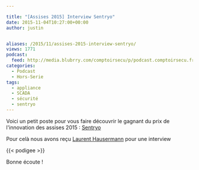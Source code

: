 ```yaml
---

title: "[Assises 2015] Interview Sentryo"
date: 2015-11-04T10:27:00+00:00
author: justin


aliases: /2015/11/assises-2015-interview-sentryo/
views: 1771
podcast:
  feed: http://media.blubrry.com/comptoirsecu/p/podcast.comptoirsecu.fr/CSEC.INTERVIEWS_ASSISES.2015.LAURENT_HAUSERMANN.mp3
categories:
  - Podcast
  - Hors-Serie
tags:
  - appliance
  - SCADA
  - sécurité
  - sentryo
---
```



Voici un petit poste pour vous faire découvrir le gagnant du prix de l'innovation des assises 2015 : [Sentryo](http://www.sentryo.net/fr/)



Pour celà nous avons reçu [Laurent Hausermann](https://twitter.com/lhausermann) pour une interview



{{< podigee >}}






Bonne écoute !
